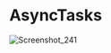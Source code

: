 # AsyncTasks
![Screenshot_241](https://user-images.githubusercontent.com/69004414/109128157-3b051580-7775-11eb-8cb0-6bb7b90aef19.png)
